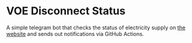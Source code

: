 # VOE Disconnect Status

A simple telegram bot that checks the status of electricity supply 
on [the website](https://www.voe.com.ua/disconnection/detailed) 
and sends out notifications via GitHub Actions.
